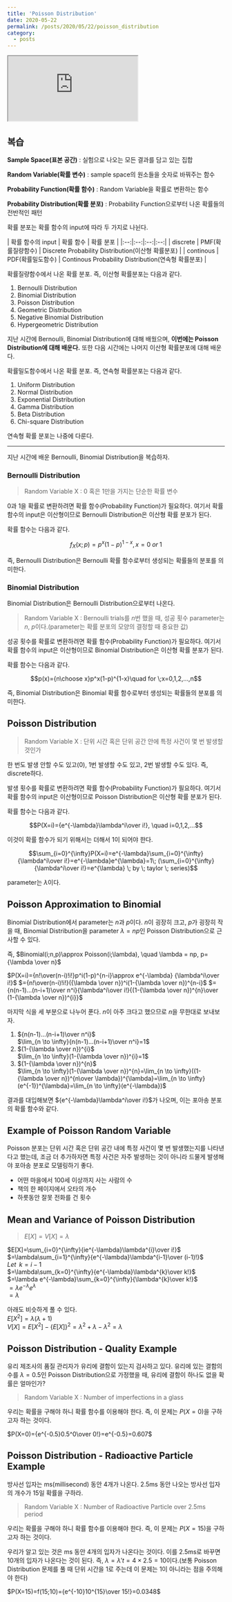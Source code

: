 ```yaml
---
title: 'Poisson Distribution'
date: 2020-05-22
permalink: /posts/2020/05/22/poisson_distribution
category:
  - posts
---
```


<iframe src="https://www.youtube.com/embed/HJZ5Ev_p8Uo"> </iframe>  

## 복습
**Sample Space(표본 공간)** : 실험으로 나오는 모든 결과를 담고 있는 집합

**Random Variable(확률 변수)** : sample space의 원소들을 숫자로 바꿔주는 함수

**Probability Function(확률 함수)** : Random Variable을 확률로 변환하는 함수

**Probability Distribution(확률 분포)** : Probability Function으로부터 나온 확률들의 전반적인 패턴

확률 분포는 확률 함수의 input에 따라 두 가지로 나뉜다.

| 확률 함수의 input | 확률 함수 | 확률 분포 |
|:--:|:--:|:--:|:--:|
| discrete | PMF(확률질량함수) | Discrete Probability Distribution(이산형 확률분포) |
| continous | PDF(확률밀도함수) | Continous Probability Distribution(연속형 확률분포) |

확률질량함수에서 나온 확률 분포. 즉, 이산형 확률분포는 다음과 같다.
1. Bernoulli Distribution
2. Binomial Distribution
3. Poisson Distribution
4. Geometric Distribution
5. Negative Binomial Distribution
6. Hypergeometric Distribution

지난 시간에 Bernoulli, Binomial Distribution에 대해 배웠으며, **이번에는 Poisson Distribution에 대해 배운다.** 또한 다음 시간에는 나머지 이산형 확률분포에 대해 배운다.

확률밀도함수에서 나온 확률 분포. 즉, 연속형 확률분포는 다음과 같다.
1. Uniform Distribution
2. Normal Distribution
3. Exponential Distribution
4. Gamma Distribution
5. Beta Distribution
6. Chi-square Distribution

연속형 확률 분포는 나중에 다룬다.

---

지난 시간에 배운 Bernoulli, Binomial Distribution을 복습하자.

### Bernoulli Distribution
> Random Variable X : 0 혹은 1만을 가지는 단순한 확률 변수

0과 1을 확률로 변환하려면 확률 함수(Probability Function)가 필요하다. 여기서 확률 함수의 input은 이산형이므로 Bernoulli Distribution은 이산형 확률 분포가 된다.

확률 함수는 다음과 같다.

$$f_X(x;p)=p^x(1-p)^{1-x}, x=0 \; or \; 1$$

즉, Bernoulli Distribution은 Bernoulli 확률 함수로부터 생성되는 확률들의 분포를 의미한다.

### Binomial Distribution
Binomial Distribution은 Bernoulli Distribution으로부터 나온다.
> Random Variable X : Bernoulli trials를 $n$번 했을 때, 성공 횟수
parameter는 $n$, $p$이다.(parameter는 확률 분포의 모양의 결정할 때 중요한 값)

성공 횟수를 확률로 변환하려면 확률 함수(Probability Function)가 필요하다. 여기서 확률 함수의 input은 이산형이므로 Binomial Distribution은 이산형 확률 분포가 된다.

확률 함수는 다음과 같다.

$$p(x)={n\choose x}p^x(1-p)^{1-x}\quad for \;x=0,1,2,...,n$$

즉, Binomial Distribution은 Binomial 확률 함수로부터 생성되는 확률들의 분포를 의미한다.

## Poisson Distribution
> Random Variable X : 단위 시간 혹은 단위 공간 안에 특정 사건이 몇 번 발생할 것인가

한 번도 발생 안할 수도 있고(0), 1번 발생할 수도 있고, 2번 발생할 수도 있다. 즉, discrete하다.

발생 횟수를 확률로 변환하려면 확률 함수(Probability Function)가 필요하다. 여기서 확률 함수의 input은 이산형이므로 Poisson Distribution은 이산형 확률 분포가 된다.

확률 함수는 다음과 같다.

$$P(X=i)={e^{-\lambda}\lambda^i\over i!}, \quad i=0,1,2,...$$

이것이 확률 함수가 되기 위해서는 더해서 1이 되어야 한다.

$$\sum_{i=0}^{\infty}P(X=i)=e^{-\lambda}\sum_{i=0}^{\infty}{\lambda^i\over i!}=e^{-\lambda}e^{\lambda}=1\; (\sum_{i=0}^{\infty}{\lambda^i\over i!}=e^{\lambda} \; by \; taylor \; series)$$

parameter는 $\lambda$이다.

## Poisson Approximation to Binomial
Binomial Distribution에서 parameter는 $n$과 $p$이다. $n$이 굉장히 크고, $p$가 굉장히 작을 때, Binomial Distribution을 parameter $\lambda=np$인 Poisson Distribution으로 근사할 수 있다. 

즉, $Binomial(i;n,p)\approx Poisson(i;\lambda), \quad \lambda = np, p={\lambda \over n}$

$P(X=i)={n!\over(n-i)!i!}p^i(1-p)^{n-i}\approx e^{-\lambda} {\lambda^i\over i!}$
$={n!\over(n-i)!i!}({\lambda \over n})^i(1-{\lambda \over n})^{n-i}$
$={n(n-1)...(n-i+1)\over n^i}{\lambda^i\over i!}{(1-{\lambda \over n})^{n}\over (1-{\lambda \over n})^{i}}$

마지막 식을 세 부분으로 나누어 푼다. $n$이 아주 크다고 했으므로 $n$을 무한대로 보내보자.

1. ${n(n-1)...(n-i+1)\over n^i}$  
$\lim_{n \to \infty}{n(n-1)...(n-i+1)\over n^i}=1$
2. $(1-{\lambda \over n})^{i}$  
$\lim_{n \to \infty}(1-{\lambda \over n})^{i}=1$
3. $(1-{\lambda \over n})^{n}$  
$\lim_{n \to \infty}(1-{\lambda \over n})^{n}=\lim_{n \to \infty}((1-{\lambda \over n})^{n\over \lambda})^{\lambda}=\lim_{n \to \infty}(e^{-1})^{\lambda}=\lim_{n \to \infty}(e^{-\lambda})$

결과를 대입해보면 ${e^{-\lambda}\lambda^i\over i!}$가 나오며, 이는 포아송 분포의 확률 함수와 같다.

## Example of Poisson Random Variable
Poisson 분포는 단위 시간 혹은 단위 공간 내에 특정 사건이 몇 번 발생했는지를 나타낸다고 했는데, 조금 더 추가하자면 특정 사건은 자주 발생하는 것이 아니라 드물게 발생해야 포아송 분포로 모델링하기 좋다.
- 어떤 마을에서 100세 이상까지 사는 사람의 수
- 책의 한 페이지에서 오타의 개수
- 하룻동안 잘못 전화를 건 횟수

## Mean and Variance of Poisson Distribution
> $E[X]=V[X]=\lambda$

$E[X]=\sum_{i=0}^{\infty}{ie^{-\lambda}\lambda^{i}\over i!}$  
$=\lambda\sum_{i=1}^{\infty}{e^{-\lambda}\lambda^{i-1}\over (i-1)!}$  
$Let \;\;k=i-1$  
$=\lambda\sum_{k=0}^{\infty}{e^{-\lambda}\lambda^{k}\over k!}$  
$=\lambda e^{-\lambda}\sum_{k=0}^{\infty}{\lambda^{k}\over k!}$  
$=\lambda e^{-\lambda}e^{\lambda}$  
$=\lambda$  

아래도 비슷하게 풀 수 있다.  
$E[X^2]=\lambda(\lambda+1)$  
$V[X]=E[X^2]-\{E[X]\}^2=\lambda^2 + \lambda - \lambda^2=\lambda$  

## Poisson Distribution - Quality Example
유리 제조사의 품질 관리자가 유리에 결함이 있는지 검사하고 있다. 유리에 있는 결함의 수를 $\lambda=0.5$인 Poisson Distribution으로  가정했을 때, 유리에 결함이 하나도 없을 확률은 얼마인가?

> Random Variable X : Number of imperfections in a glass

우리는 확률을 구해야 하니 확률 함수를 이용해야 한다. 즉, 이 문제는 $P(X=0)$을 구하고자 하는 것이다.

$P(X=0)={e^{-0.5}0.5^0\over 0!}=e^{-0.5}=0.607$

## Poisson Distribution - Radioactive Particle Example
방사선 입자는 ms(millisecond) 동안 4개가 나온다. 2.5ms 동안 나오는 방사선 입자의 개수가 15일 확률을 구하라.

> Random Variable X : Number of Radioactive Particle over 2.5ms period

우리는 확률을 구해야 하니 확률 함수를 이용해야 한다. 즉, 이 문제는 $P(X=15)$을 구하고자 하는 것이다.

우리가 알고 있는 것은 ms 동안 4개의 입자가 나온다는 것이다. 이를 2.5ms로 바꾸면 10개의 입자가 나온다는 것이 된다. 즉, $\lambda=\lambda't=4\times 2.5=10$이다.(보통 Poisson Distribution 문제를 풀 때 단위 시간을 1로 주는데 이 문제는 1이 아니라는 점을 주의해야 한다)

$P(X=15)=f(15;10)={e^{-10}10^{15}\over 15!}=0.0348$